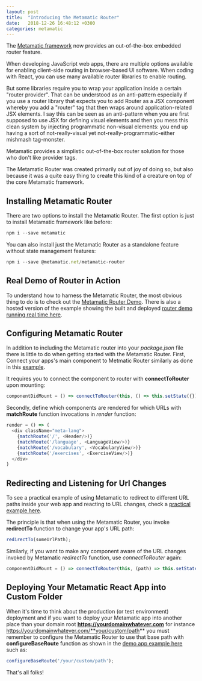 ```yaml
---
layout: post
title:  "Introducing the Metamatic Router"
date:   2018-12-26 16:48:12 +0300
categories: metamatic
---
```


The [Metamatic framework](https://www.npmjs.com/package/metamatic) now provides an out-of-the-box embedded router feature. 

When developing JavaScript web apps, there are multiple options available for enabling client-side routing in browser-based UI software. 
When coding with React, you can use many available router libraries to enable routing.

But some libraries require you to wrap your application inside a certain "router provider". That can be understood as an anti-pattern especially
if you use a router library that expects you to add Router as a JSX component whereby you add a "router" tag that then wraps around application-related
JSX elements. I say this can be seen as an anti-pattern when you are first supposed to use JSX for defining visual elements 
and then you mess this clean system by injecting programmatic non-visual elements: you end up having a sort of not-really-visual yet not-really-programmatic-either mishmash tag-monster.

Metamatic provides a simplistic out-of-the-box router solution for those who don't like provider tags.

The Metamatic Router was created primarily out of joy of doing so, but also because it was a quite easy thing to create this kind of a creature on top of the core Metamatic framework.

## Installing Metamatic Router

There are two options to install the Metamatic Router. The first option is just to install Metamatic framework like before:

```js
npm i --save metamatic
```

You can also install just the Metamatic Router as a standalone feature without state management features:
 
```js
npm i --save @metamatic.net/metamatic-router
```

## Real Demo of Router in Action

To understand how to harness the Metamatic Router, the most obvious thing to do is to check out the [Metamatic Router Demo](https://github.com/develprr/metamatic-router-demo).
There is also a hosted version of the example showing the built and deployed [router demo running real time here](https://metamatic-demo.herokuapp.com/router).

## Configuring Metamatic Router

In addition to including the Metamatic router into your *package.json* file there is little to do when getting started with the Metamatic Router.
First, Connect your apps's main component to Metmatic Router similarly as done in this [example](https://github.com/develprr/metamatic-router-demo/blob/master/src/App.js).

It requires you to connect the component to router with **connectToRouter** upon mounting:

```js
componentDidMount = () => connectToRouter(this, () => this.setState({}));
```

Secondly, define which components are rendered for which URLs with **matchRoute** function invocations in *render* function:

```js
render = () => (
  <div className="meta-lang">
    {matchRoute('/', <Header/>)}
    {matchRoute('/language', <LanguageView/>)}
    {matchRoute('/vocabulary', <VocabularyView/>)}
    {matchRoute('/exercises', <ExerciseView/>)}
  </div>
) 
```

## Redirecting and Listening for Url Changes

To see a practical example of using Metamatic to redirect to different URL paths inside your web app and reacting to URL changes, check a 
[practical example here](https://github.com/develprr/metamatic-router-demo/blob/master/src/layout/header/NaviBar.js).

The principle is that when using the Metamatic Router, you invoke **redirectTo** function to change your app's URL path: 

```js
redirectTo(someUrlPath);
```

Similarly, if you want to make any component aware of the URL changes invoked by Metamatic *redirectTo* function, use *connectToRouter* again:
 
```js
componentDidMount = () => connectToRouter(this, (path) => this.setState({path}));
```

## Deploying Your Metamatic React App into Custom Folder

When it's time to think about the production (or test environment) deployment and if you want to deploy your Metamatic app into another place than
your domain root **https://yourdomainwhatever.com** for instance https://yourdomainwhatever.com/**your/custom/path** you must remember to configure
the Metamatic Router to use that base path with **configureBaseRoute** function as shown in the [demo app example here](https://github.com/develprr/metamatic-router-demo/blob/master/src/index.js) 
such as:

```js
configureBaseRoute('/your/custom/path');
```

That's all folks!
